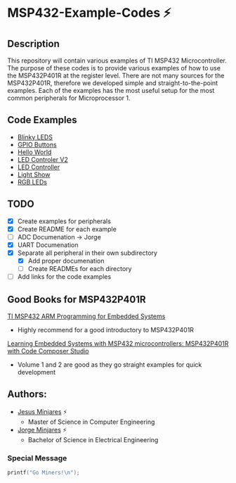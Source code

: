 # **MSP432-Example-Codes :zap:**
## **Description**

This repository will contain various examples of TI MSP432 Microcontroller. The purpose of these codes is to provide various examples of how to use the MSP432P401R at the register level. There are not many sources for the MSP432P401R, therefore we developed simple and straight-to-the-point examples. Each of the examples has the most useful setup for the most common peripherals for Microprocessor 1.

## **Code Examples**
 - [Blinky LEDS](https://github.com/jminjares4/MSP432-Example-Codes/tree/main/Blinky%20LEDS)
 - [GPIO Buttons](https://github.com/jminjares4/MSP432-Example-Codes/tree/main/GPIO%20Buttons)
 - [Hello World](https://github.com/jminjares4/MSP432-Example-Codes/tree/main/Hello%20World)
 - [LED Controler V2](https://github.com/jminjares4/MSP432-Example-Codes/tree/main/LED%20Controler%20V2) 
 - [LED Controller](https://github.com/jminjares4/MSP432-Example-Codes/tree/main/LED%20Controller)
 - [Light Show](https://github.com/jminjares4/MSP432-Example-Codes/tree/main/Light%20Show)
 - [RGB LEDs](https://github.com/jminjares4/MSP432-Example-Codes/tree/main/RGB%20LEDs)

## **TODO**
  - [x] Create examples for peripherals 
  - [x] Create README for each example
  - [ ] ADC Documenation -> Jorge
  - [x] UART Documenation 
  - [x] Separate all peripheral in their own subdirectory
    - [x] Add proper documenation
    - [ ] Create READMEs for each directory
  - [ ] Add links for the code examples

## **Good Books for MSP432P401R**
[TI MSP432 ARM Programming for Embedded Systems](https://www.amazon.com/MSP432-Programming-Embedded-Systems-books/dp/0997925914)
* Highly recommend for a good introductory to MSP432P401R 

[Learning Embedded Systems with MSP432 microcontrollers: MSP432P401R with Code Composer Studio](https://www.amazon.com/Learning-Embedded-Systems-MSP432-microcontrollers/dp/B08FV1XTVJ)
* Volume 1 and 2 are good as they go straight examples for quick development

## **Authors:**
  - [Jesus Minjares](https://github.com/jminjares4) :zap:
    - Master of Science in Computer Engineering
  - [Jorge Minjares](https://github.com/JorgeMinjares) :zap:
    - Bachelor of Science in Electrical Engineering

### Special Message
 ~~~c
 printf("Go Miners!\n");
 ~~~